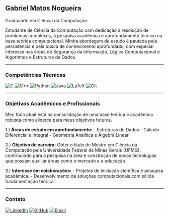 ## Gabriel Matos Nogueira
Graduando em Ciência da Computação

Estudante de Ciência da Computação com dedicação à resolução de problemas complexos, à pesquisa acadêmica e aprofundamento técnico na base teórica computacional. Minha abordagem de estudo é pautada pela persistência e pela busca de conhecimento aprofundado, com especial interesse nas áreas de Segurança da Informação, Lógica Computacional e Algoritmos e Estruturas de Dados.

---

### Competências Técnicas

<p align="left">
  <img src="https://img.shields.io/badge/C-00599C?style=for-the-badge&logo=c&logoColor=white" alt="C"/>
  <img src="https://img.shields.io/badge/C%2B%2B-00599C?style=for-the-badge&logo=c%2B%2B&logoColor=white" alt="C++"/>
  <img src="https://img.shields.io/badge/Python-3776AB?style=for-the-badge&logo=python&logoColor=white" alt="Python"/>
  <img src="https://img.shields.io/badge/Java-ED8B00?style=for-the-badge&logo=openjdk&logoColor=white" alt="Java"/>
  <img src="https://img.shields.io/badge/LaTeX-008080?style=for-the-badge&logo=latex&logoColor=white" alt="LaTeX"/>
  <img src="https://img.shields.io/badge/Git-F05032?style=for-the-badge&logo=git&logoColor=white" alt="Git"/>
</p>

---

### Objetivos Acadêmicos e Profissionais

Meu foco atual está na consolidação de uma base teórica e acadêmica robusta como alicerce para meus objetivos futuros.

1.) **Áreas de estudo em aprofundamento:**
    - Estruturas de Dados
    - Cálculo Diferencial e Integral
    - Geometria Analítica e Álgebra Linear

2.) **Objetivo de carreira:** Obter o título de Mestre em Ciência da Computação pela Universidade Federal de Minas Gerais (UFMG), contribuindo para a pesquisa na área e construção de novas tecnólogias que possam auxiliar áreas como o mercado e a educação.

3.) **Interesse em colaborações:**
    - Projetos de iniciação científica e pesquisa acadêmica.
    - Desenvolvimento de soluções computacionais com sólida fundamentação teórica.

---

### Contato

<p align="left">
  <a href="https://www.linkedin.com/in/seu-usuario-aqui/" target="_blank"><img src="https://img.shields.io/badge/LinkedIn-0077B5?style=for-the-badge&logo=linkedin&logoColor=white" alt="LinkedIn"/></a>
  <a href="https://github.com/GabrielMatosNogueira" target="_blank"><img src="https://img.shields.io/badge/GitHub-181717?style=for-the-badge&logo=github&logoColor=white" alt="GitHub"/></a>
  <a href="mailto:gabrielmatosnogueiracompsci@gmail.com"><img src="https://img.shields.io/badge/Email-D14836?style=for-the-badge&logo=gmail&logoColor=white" alt="Email"/></a>
</p>
